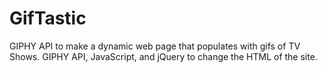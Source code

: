 # GifTastic
GIPHY API to make a dynamic web page that populates with gifs of TV Shows. GIPHY API, JavaScript, and jQuery to change the HTML of the site.
